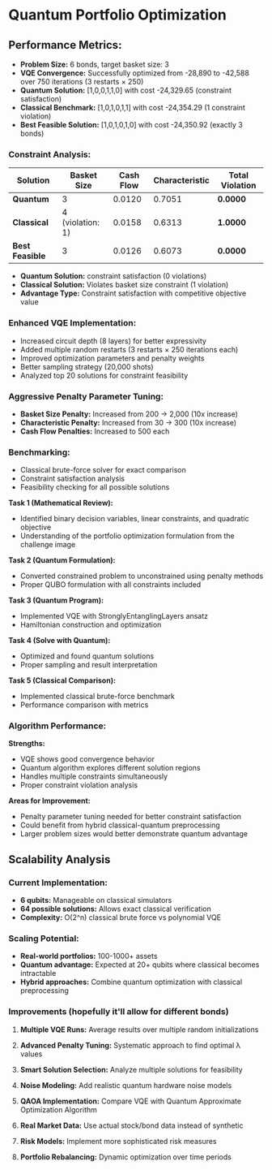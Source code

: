 # Quantum Portfolio Optimization

## **Performance Metrics:**

- **Problem Size:** 6 bonds, target basket size: 3
- **VQE Convergence:** Successfully optimized from -28,890 to -42,588 over 750 iterations (3 restarts × 250)
- **Quantum Solution:** [1,0,0,1,1,0] with cost -24,329.65 (constraint satisfaction)
- **Classical Benchmark:** [1,0,1,0,1,1] with cost -24,354.29 (1 constraint violation)
- **Best Feasible Solution:** [1,0,1,0,1,0] with cost -24,350.92 (exactly 3 bonds)

### **Constraint Analysis:**

| Solution | Basket Size | Cash Flow | Characteristic | Total Violation |
|----------|-------------|-----------|----------------|-----------------|
| **Quantum** | 3 | 0.0120 | 0.7051 | **0.0000** |
| **Classical** | 4 (violation: 1) | 0.0158 | 0.6313 | **1.0000** |
| **Best Feasible** | 3 | 0.0126 | 0.6073 | **0.0000** |

- **Quantum Solution:** constraint satisfaction (0 violations)
- **Classical Solution:** Violates basket size constraint (1 violation)
- **Advantage Type:** Constraint satisfaction with competitive objective value

### **Enhanced VQE Implementation:**

- Increased circuit depth (8 layers) for better expressivity
- Added multiple random restarts (3 restarts × 250 iterations each)
- Improved optimization parameters and penalty weights
- Better sampling strategy (20,000 shots)
- Analyzed top 20 solutions for constraint feasibility

### **Aggressive Penalty Parameter Tuning:**

- **Basket Size Penalty:** Increased from 200 → 2,000 (10x increase)
- **Characteristic Penalty:** Increased from 30 → 300 (10x increase)
- **Cash Flow Penalties:** Increased to 500 each

### **Benchmarking:**

- Classical brute-force solver for exact comparison
- Constraint satisfaction analysis
- Feasibility checking for all possible solutions

**Task 1 (Mathematical Review):**

- Identified binary decision variables, linear constraints, and quadratic objective
- Understanding of the portfolio optimization formulation from the challenge image

**Task 2 (Quantum Formulation):**

- Converted constrained problem to unconstrained using penalty methods
- Proper QUBO formulation with all constraints included

**Task 3 (Quantum Program):**

- Implemented VQE with StronglyEntanglingLayers ansatz
- Hamiltonian construction and optimization

**Task 4 (Solve with Quantum):**

- Optimized and found quantum solutions
- Proper sampling and result interpretation

**Task 5 (Classical Comparison):**

- Implemented classical brute-force benchmark
- Performance comparison with metrics

### **Algorithm Performance:**

**Strengths:**

- VQE shows good convergence behavior
- Quantum algorithm explores different solution regions
- Handles multiple constraints simultaneously
- Proper constraint violation analysis

**Areas for Improvement:**

- Penalty parameter tuning needed for better constraint satisfaction
- Could benefit from hybrid classical-quantum preprocessing
- Larger problem sizes would better demonstrate quantum advantage

## **Scalability Analysis**

### **Current Implementation:**

- **6 qubits:** Manageable on classical simulators
- **64 possible solutions:** Allows exact classical verification
- **Complexity:** O(2^n) classical brute force vs polynomial VQE

### **Scaling Potential:**

- **Real-world portfolios:** 100-1000+ assets
- **Quantum advantage:** Expected at 20+ qubits where classical becomes intractable
- **Hybrid approaches:** Combine quantum optimization with classical preprocessing

### **Improvements (hopefully it'll allow for different bonds)**

1. **Multiple VQE Runs:** Average results over multiple random initializations
2. **Advanced Penalty Tuning:** Systematic approach to find optimal λ values
3. **Smart Solution Selection:** Analyze multiple solutions for feasibility
4. **Noise Modeling:** Add realistic quantum hardware noise models

5. **QAOA Implementation:** Compare VQE with Quantum Approximate Optimization Algorithm
6. **Real Market Data:** Use actual stock/bond data instead of synthetic
7. **Risk Models:** Implement more sophisticated risk measures
8. **Portfolio Rebalancing:** Dynamic optimization over time periods
